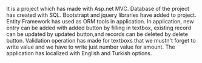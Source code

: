 It is a project which has made with Asp.net MVC. 
Database of the project has created with SQL.
Bootstrapt and jquery libraries have added to project.
Entity Framework has used as ORM tools in application.
In application, new entry can be added with added button by filling in textbox, existing record can be updated by updated button,and records can be deleted by delete button. 
Validation operation has made for textboxs that we mustn't forget to write value and we have to write just number value for amount.
The application has localized with English and Turkish options.
